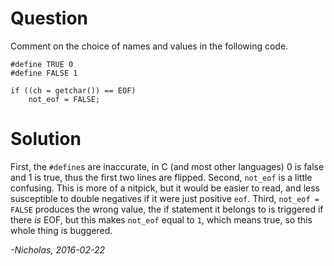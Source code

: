 # Question

Comment on the choice of names and values in the following code.

    #define TRUE 0
    #define FALSE 1

    if ((ch = getchar()) == EOF)
        not_eof = FALSE;

# Solution

First, the `#define`s are inaccurate, in C (and most other languages) 0 is
false and 1 is true, thus the first two lines are flipped. Second, `not_eof`
is a little confusing. This is more of a nitpick, but it would be easier to
read, and less susceptible to double negatives if it were just positive `eof`.
Third, `not_eof = FALSE` produces the wrong value, the if statement it belongs
to is triggered if there _is_ EOF, but this makes `not_eof` equal to `1`, which
means true, so this whole thing is buggered.

_-Nicholas, 2016-02-22_

